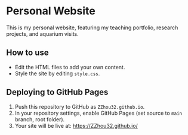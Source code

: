 # Personal Website

This is my personal website, featuring my teaching portfolio, research projects, and aquarium visits.

## How to use

- Edit the HTML files to add your own content.
- Style the site by editing `style.css`.

## Deploying to GitHub Pages

1. Push this repository to GitHub as `ZZhou32.github.io`.
2. In your repository settings, enable GitHub Pages (set source to `main` branch, root folder).
3. Your site will be live at: https://ZZhou32.github.io/